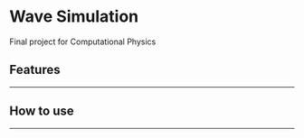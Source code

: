 # Wave Simulation
Final project for Computational Physics

## Features
-------------

## How to use
-------------
